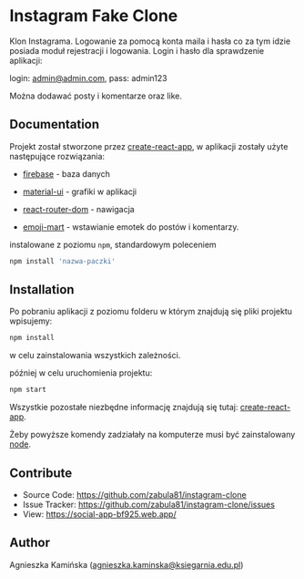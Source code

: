 # Instagram Fake Clone

Klon Instagrama.  Logowanie za pomocą konta maila i hasła co za tym idzie posiada moduł rejestracji i logowania. Login i hasło dla sprawdzenie aplikacji: 

login: admin@admin.com, 
pass: admin123

Można dodawać posty i komentarze oraz like.

## Documentation
Projekt został stworzone przez [create-react-app](https://github.com/facebook/create-react-app), w aplikacji zostały użyte następujące rozwiązania:

* [firebase](https://www.npmjs.com/package/firebase) - baza danych

* [material-ui](https://material-ui.com/) - grafiki w aplikacji

* [react-router-dom](https://reactrouter.com/web/guides/quick-start) - nawigacja

* [emoji-mart](https://github.com/missive/emoji-mart) - wstawianie emotek do postów i komentarzy.

  

instalowane z poziomu `npm`, standardowym poleceniem
```javascript
npm install 'nazwa-paczki'
```
## Installation

Po pobraniu aplikacji z poziomu folderu w którym znajdują się pliki projektu wpisujemy:

```javascript
npm install
```

w celu zainstalowania wszystkich zależności.

później w celu uruchomienia projektu:

```javascript
npm start
```

Wszystkie pozostałe niezbędne informację znajdują się tutaj: [create-react-app](https://github.com/facebook/create-react-app).

Żeby powyższe komendy zadziałały na komputerze musi być zainstalowany [node](https://nodejs.org/en/).


## Contribute
* Source Code: https://github.com/zabula81/instagram-clone
* Issue Tracker: https://github.com/zabula81/instagram-clone/issues
* View: https://social-app-bf925.web.app/

## Author
Agnieszka Kamińska (agnieszka.kaminska@ksiegarnia.edu.pl)



